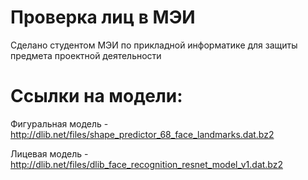 # Проверка лиц в МЭИ
Сделано студентом МЭИ по прикладной информатике для защиты предмета проектной деятельности



# Ссылки на модели:
Фигуральная модель
-http://dlib.net/files/shape_predictor_68_face_landmarks.dat.bz2

Лицевая модель
-http://dlib.net/files/dlib_face_recognition_resnet_model_v1.dat.bz2
